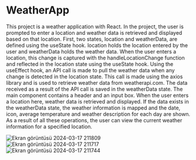 # WeatherApp
This project is a weather application with React. In the project, the user is prompted to enter a location and weather data is retrieved and displayed based on that location. First, two states, location and weatherData, are defined using the useState hook. location holds the location entered by the user and weatherData holds the weather data. When the user enters a location, this change is captured with the handleLocationChange function and reflected in the location state using the useState hook. Using the useEffect hook, an API call is made to pull the weather data when any change is detected in the location state. This call is made using the axios library and is used to retrieve weather data from weatherapi.com. The data received as a result of the API call is saved in the weatherData state. 
The main component contains a header and an input box. When the user enters a location here, weather data is retrieved and displayed. If the data exists in the weatherData state, the weather information is mapped and the date, icon, average temperature and weather description for each day are shown.
As a result of all these operations, the user can view the current weather information for a specified location.

![Ekran görüntüsü 2024-03-17 211809](https://github.com/kubraacelik/WeatherApp/assets/101054783/ea71bd80-68dc-45a8-ba22-462a26bc14e1)
![Ekran görüntüsü 2024-03-17 211717](https://github.com/kubraacelik/WeatherApp/assets/101054783/6ad21ef1-3a7f-44a0-94f1-63477b9f4ee2)
![Ekran görüntüsü 2024-03-17 211744](https://github.com/kubraacelik/WeatherApp/assets/101054783/127ec64e-32f7-4ec0-b6b8-5ebfeebba221)
